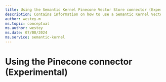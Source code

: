 ```yaml
---
title: Using the Semantic Kernel Pinecone Vector Store connector (Experimental)
description: Contains information on how to use a Semantic Kernel Vector store connector to access and manipulate data in Pinecone.
author: westey-m
ms.topic: conceptual
ms.author: westey
ms.date: 07/08/2024
ms.service: semantic-kernel
---
```

# Using the Pinecone connector (Experimental)
